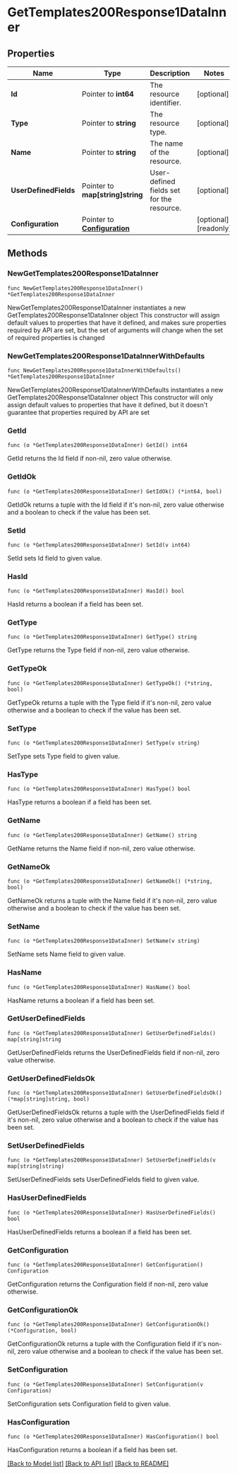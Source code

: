 # GetTemplates200Response1DataInner

## Properties

Name | Type | Description | Notes
------------ | ------------- | ------------- | -------------
**Id** | Pointer to **int64** | The resource identifier. | [optional] 
**Type** | Pointer to **string** | The resource type. | [optional] 
**Name** | Pointer to **string** | The name of the resource. | [optional] 
**UserDefinedFields** | Pointer to **map[string]string** | User-defined fields set for the resource. | [optional] 
**Configuration** | Pointer to [**Configuration**](Configuration.md) |  | [optional] [readonly] 

## Methods

### NewGetTemplates200Response1DataInner

`func NewGetTemplates200Response1DataInner() *GetTemplates200Response1DataInner`

NewGetTemplates200Response1DataInner instantiates a new GetTemplates200Response1DataInner object
This constructor will assign default values to properties that have it defined,
and makes sure properties required by API are set, but the set of arguments
will change when the set of required properties is changed

### NewGetTemplates200Response1DataInnerWithDefaults

`func NewGetTemplates200Response1DataInnerWithDefaults() *GetTemplates200Response1DataInner`

NewGetTemplates200Response1DataInnerWithDefaults instantiates a new GetTemplates200Response1DataInner object
This constructor will only assign default values to properties that have it defined,
but it doesn't guarantee that properties required by API are set

### GetId

`func (o *GetTemplates200Response1DataInner) GetId() int64`

GetId returns the Id field if non-nil, zero value otherwise.

### GetIdOk

`func (o *GetTemplates200Response1DataInner) GetIdOk() (*int64, bool)`

GetIdOk returns a tuple with the Id field if it's non-nil, zero value otherwise
and a boolean to check if the value has been set.

### SetId

`func (o *GetTemplates200Response1DataInner) SetId(v int64)`

SetId sets Id field to given value.

### HasId

`func (o *GetTemplates200Response1DataInner) HasId() bool`

HasId returns a boolean if a field has been set.

### GetType

`func (o *GetTemplates200Response1DataInner) GetType() string`

GetType returns the Type field if non-nil, zero value otherwise.

### GetTypeOk

`func (o *GetTemplates200Response1DataInner) GetTypeOk() (*string, bool)`

GetTypeOk returns a tuple with the Type field if it's non-nil, zero value otherwise
and a boolean to check if the value has been set.

### SetType

`func (o *GetTemplates200Response1DataInner) SetType(v string)`

SetType sets Type field to given value.

### HasType

`func (o *GetTemplates200Response1DataInner) HasType() bool`

HasType returns a boolean if a field has been set.

### GetName

`func (o *GetTemplates200Response1DataInner) GetName() string`

GetName returns the Name field if non-nil, zero value otherwise.

### GetNameOk

`func (o *GetTemplates200Response1DataInner) GetNameOk() (*string, bool)`

GetNameOk returns a tuple with the Name field if it's non-nil, zero value otherwise
and a boolean to check if the value has been set.

### SetName

`func (o *GetTemplates200Response1DataInner) SetName(v string)`

SetName sets Name field to given value.

### HasName

`func (o *GetTemplates200Response1DataInner) HasName() bool`

HasName returns a boolean if a field has been set.

### GetUserDefinedFields

`func (o *GetTemplates200Response1DataInner) GetUserDefinedFields() map[string]string`

GetUserDefinedFields returns the UserDefinedFields field if non-nil, zero value otherwise.

### GetUserDefinedFieldsOk

`func (o *GetTemplates200Response1DataInner) GetUserDefinedFieldsOk() (*map[string]string, bool)`

GetUserDefinedFieldsOk returns a tuple with the UserDefinedFields field if it's non-nil, zero value otherwise
and a boolean to check if the value has been set.

### SetUserDefinedFields

`func (o *GetTemplates200Response1DataInner) SetUserDefinedFields(v map[string]string)`

SetUserDefinedFields sets UserDefinedFields field to given value.

### HasUserDefinedFields

`func (o *GetTemplates200Response1DataInner) HasUserDefinedFields() bool`

HasUserDefinedFields returns a boolean if a field has been set.

### GetConfiguration

`func (o *GetTemplates200Response1DataInner) GetConfiguration() Configuration`

GetConfiguration returns the Configuration field if non-nil, zero value otherwise.

### GetConfigurationOk

`func (o *GetTemplates200Response1DataInner) GetConfigurationOk() (*Configuration, bool)`

GetConfigurationOk returns a tuple with the Configuration field if it's non-nil, zero value otherwise
and a boolean to check if the value has been set.

### SetConfiguration

`func (o *GetTemplates200Response1DataInner) SetConfiguration(v Configuration)`

SetConfiguration sets Configuration field to given value.

### HasConfiguration

`func (o *GetTemplates200Response1DataInner) HasConfiguration() bool`

HasConfiguration returns a boolean if a field has been set.


[[Back to Model list]](../README.md#documentation-for-models) [[Back to API list]](../README.md#documentation-for-api-endpoints) [[Back to README]](../README.md)


